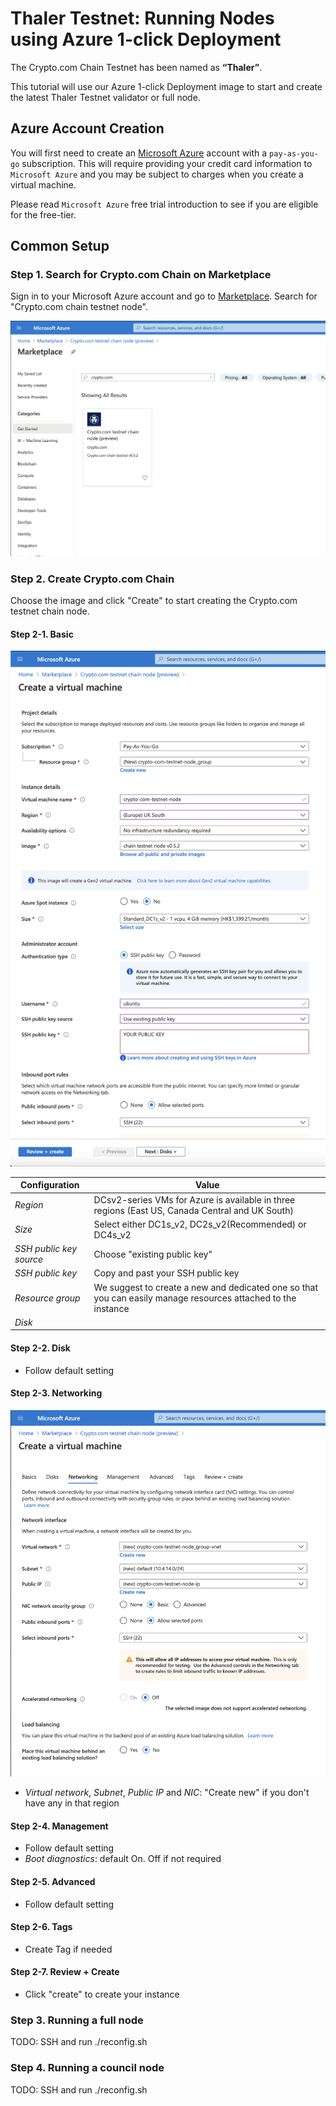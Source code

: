 # Thaler Testnet: Running Nodes using Azure 1-click Deployment

The Crypto.com Chain Testnet has been named as **“Thaler”**.

This tutorial will use our Azure 1-click Deployment image to start and create the latest Thaler Testnet validator or full node.

## Azure Account Creation

You will first need to create an [Microsoft Azure](https://azure.microsoft.com/) account with a `pay-as-you-go` subscription. This will require providing your credit card information to `Microsoft Azure` and you may be subject to charges when you create a virtual machine.

Please read `Microsoft Azure` free trial introduction to see if you are eligible for the free-tier.

## Common Setup

### Step 1. Search for Crypto.com Chain on Marketplace

Sign in to your Microsoft Azure account and go to [Marketplace](https://portal.azure.com/#blade/Microsoft_Azure_Marketplace/MarketplaceOffersBlade/selectedMenuItemId/home). Search for "Crypto.com chain testnet node".

![](./assets/azure_marketplace.png)

### Step 2. Create Crypto.com Chain 

Choose the image and click "Create" to start creating the Crypto.com testnet chain node.

#### Step 2-1. Basic
![](./assets/azure_1click_basics.png)

| Configuration | Value |
| --- | --- |
| *Region* | DCsv2-series VMs for Azure is available in three regions (East US, Canada Central and UK South) |
| *Size* | Select either DC1s_v2, DC2s_v2(Recommended) or DC4s_v2 |
| *SSH public key source* | Choose "existing public key" |
| *SSH public key* | Copy and past your SSH public key |
| *Resource group* | We suggest to create a new and dedicated one so that you can easily manage resources attached to the instance |
| *Disk* | 

#### Step 2-2. Disk
* Follow default setting

#### Step 2-3. Networking
![](./assets/azure_1click_networking.png)

* *Virtual network*, *Subnet*, *Public IP* and *NIC*: "Create new" if you don't have any in that region

#### Step 2-4. Management
* Follow default setting
* *Boot diagnostics*: default On. Off if not required

#### Step 2-5. Advanced
* Follow default setting

#### Step 2-6. Tags
* Create Tag if needed

#### Step 2-7. Review + Create
* Click "create" to create your instance

### Step 3. Running a full node
TODO: SSH and run ./reconfig.sh

### Step 4. Running a council node
TODO: SSH and run ./reconfig.sh